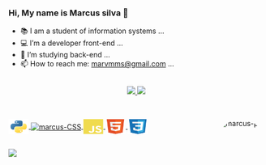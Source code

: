 ### Hi, My name is Marcus silva 👋


- 📚 I am a student of information systems ...
- 💻 I’m a developer front-end ...
- 🌱 I’m studying back-end ...
- 📫 How to reach me: marvmms@gmail.com ...

##

<div align="center">
  <a href="https://github.com/marcus-21">
  <img height="150em" src="https://github-readme-stats.vercel.app/api?username=marcus-21&show_icons=true&theme=swift&include_all_commits=true&count_private=true"/>
  <img height="150em" src="https://github-readme-stats.vercel.app/api/top-langs/?username=marcus-21&layout=compact&langs_count=7&theme=swift"/>
</div>
  
  ##
  
<div style="display: inline_block"><br>
  <img align="center" alt="marcus-Python" height="30" width="40" src="https://raw.githubusercontent.com/devicons/devicon/master/icons/python/python-original.svg">
  <img align="center" alt="marcus-CSS" height="30" width="40" src="https://cdn.jsdelivr.net/gh/devicons/devicon/icons/java/java-original.svg" />
  <img align="center" alt="marcus-Js" height="30" width="40" src="https://raw.githubusercontent.com/devicons/devicon/master/icons/javascript/javascript-plain.svg">
  <img align="center" alt="marcus-HTML" height="30" width="40" src="https://raw.githubusercontent.com/devicons/devicon/master/icons/html5/html5-original.svg">
  <img align="center" alt="marcus-CSS" height="30" width="40" src="https://raw.githubusercontent.com/devicons/devicon/master/icons/css3/css3-original.svg">
  <img align="right" alt="marcus-pic" height="150" style="border-radius:50px;" src="https://i.pinimg.com/originals/06/60/ef/0660efe82fa3da42ed56eef013171835.gif">
</div>
  
  ##
  
<div> 
    
  <a href="https://www.linkedin.com/in/marcus-v-silva-7a997b207/" target="_blank"><img src="https://img.shields.io/badge/-LinkedIn-%230077B5?style=for-the-badge&logo=linkedin&logoColor=white" target="_blank"></a> 
 
 
</div>
